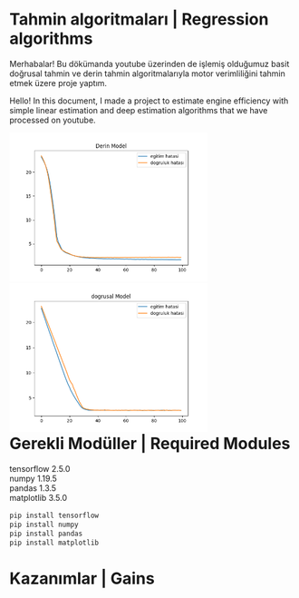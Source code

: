 # Tahmin algoritmaları | Regression algorithms
Merhabalar! Bu dökümanda youtube üzerinden de işlemiş olduğumuz basit doğrusal tahmin ve derin tahmin algoritmalarıyla motor verimliliğini tahmin etmek üzere proje yaptım.

Hello! In this document, I made a project to estimate engine efficiency with simple linear estimation and deep estimation algorithms that we have processed on youtube.

<div style="float:left;">
<img src="https://raw.githubusercontent.com/umutkaanbaser/regression/main/derin.png" width="350" title="Deep Regression"/>
<img src="https://raw.githubusercontent.com/umutkaanbaser/regression/main/dogrusal.png" width="350" title="Linear Regression"/>
</div>

# Gerekli Modüller | Required Modules
tensorflow 2.5.0 <br/>
numpy 1.19.5 <br/>
pandas 1.3.5 <br/>
matplotlib 3.5.0 <br/>
```
pip install tensorflow
pip install numpy
pip install pandas
pip install matplotlib
```

# Kazanımlar | Gains


